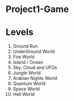 # Project1-Game

# Levels

1) Ground Run
2) UnderGround World
3) Fire World
4) Island / Ocean
5) Sky, Cloud and UFOs
6) Jungle World
7) Arabian Nights World
8) Quantum World
9) Space World
10) Hell World

# 

